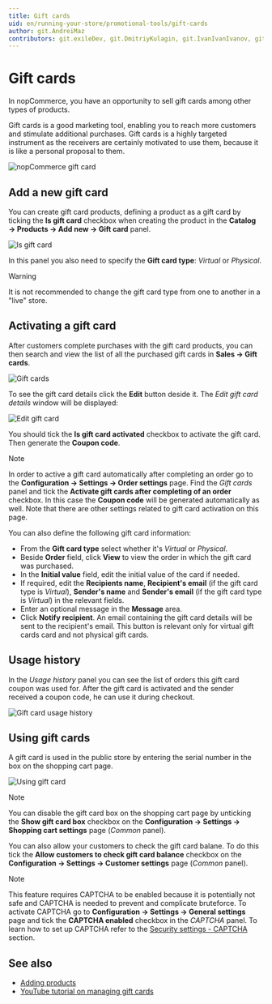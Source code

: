 ```yaml
---
title: Gift cards
uid: en/running-your-store/promotional-tools/gift-cards
author: git.AndreiMaz
contributors: git.exileDev, git.DmitriyKulagin, git.IvanIvanIvanov, git.mariannk
---
```


# Gift cards

In nopCommerce, you have an opportunity to sell gift cards among other types of products.

Gift cards is a good marketing tool, enabling you to reach more customers and stimulate additional purchases. Gift cards is a highly targeted instrument as the receivers are certainly motivated to use them, because it is like a personal proposal to them.

![nopCommerce gift card](_static/gift-cards/gift_main.png)

## Add a new gift card

You can create gift card products, defining a product as a gift card by ticking the **Is gift card** checkbox when creating the product in the **Catalog → Products → Add new → Gift card** panel.

![Is gift card](_static/gift-cards/is_gift_card.png)

In this panel you also need to specify the **Gift card type**: *Virtual* or *Physical*.

> [!WARNING] 
>
> It is not recommended to change the gift card type from one to another in a "live" store.

## Activating a gift card

After customers complete purchases with the gift card products, you can then search and view the list of all the purchased gift cards in **Sales → Gift cards**.

![Gift cards](_static/gift-cards/gift-cards.jpg)

To see the gift card details click the **Edit** button deside it. The *Edit gift card details* window will be displayed:

![Edit gift card](_static/gift-cards/gift-card-edit.jpg)

You should tick the **Is gift card activated** checkbox to activate the gift card. Then generate the **Coupon code**.

> [!NOTE]
>
> In order to active a gift card automatically after completing an order go to the **Configuration → Settings → Order settings** page. Find the *Gift cards* panel and tick the **Activate gift cards after completing of an order** checkbox. In this case the **Coupon code** will be generated automatically as well.
> Note that there are other settings related to gift card activation on this page.

You can also define the following gift card information:

- From the **Gift card type** select whether it's *Virtual* or *Physical*.
- Beside **Order** field, click **View** to view the order in which the gift card was purchased.
- In the **Initial value** field, edit the initial value of the card if needed.
- If required, edit the **Recipients name**, **Recipient's email** (if the gift card type is *Virtual*), **Sender's name** and **Sender's email** (if the gift card type is *Virtual*) in the relevant fields.
- Enter an optional message in the **Message** area.
- Click **Notify recipient**. An email containing the gift card details will be sent to the recipient's email. This button is relevant only for virtual gift cards card and not physical gift cards.

## Usage history

In the *Usage history* panel you can see the list of orders this gift card coupon was used for. After the gift card is activated and the sender received a coupon code, he can use it during checkout.

![Gift card usage history](_static/gift-cards/gift-usage.jpg)

## Using gift cards

A gift card is used in the public store by entering the serial number in the box on the shopping cart page.

![Using gift card](_static/gift-cards/using-geft-cards.jpg)

> [!NOTE]
>
> You can disable the gift card box on the shopping cart page by unticking the **Show gift card box** checkbox on the **Configuration → Settings → Shopping cart settings** page (*Common* panel).

You can also allow your customers to check the gift card balane. To do this tick the **Allow customers to check gift card balance** checkbox on the **Configuration → Settings → Customer settings** page (*Common* panel).

> [!NOTE]
>
> This feature requires CAPTCHA to be enabled because it is potentially not safe and CAPTCHA is needed to prevent and complicate bruteforce. To activate CAPTCHA go to **Configuration → Settings → General settings** page and tick the **CAPTCHA enabled** checkbox in the *CAPTCHA* panel. To learn how to set up CAPTCHA refer to the [Security settings - CAPTCHA](xref:en/getting-started/advanced-configuration/security-settings#captcha) section.

## See also

- [Adding products](xref:en/running-your-store/catalog/products/add-products)
- [YouTube tutorial on managing gift cards](https://www.youtube.com/watch?v=4SJ7uBZGas0&index=4&list=PLnL_aDfmRHwsbhj621A-RFb1KnzeFxYz4)
